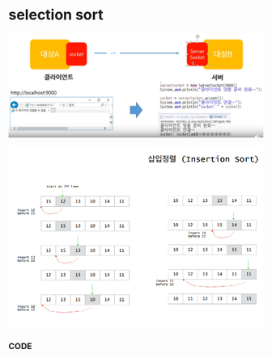 # selection sort



![](../.gitbook/assets/image%20%2854%29.png)

![](../.gitbook/assets/image%20%2850%29.png)

### CODE

```text

```

